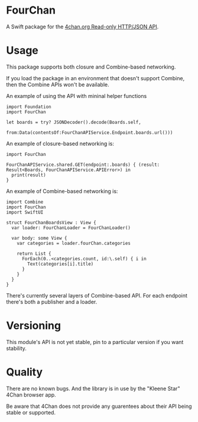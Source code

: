 # FourChan

A Swift package for the [4chan.org Read-only HTTP/JSON API](https://github.com/4chan/4chan-API).

# Usage

This package supports both closure and Combine-based networking.

If you load the package in an environment that doesn't support Combine, then the Combine APIs won't be available.

An example of using the API with mininal helper functions

```
import Foundation
import FourChan

let boards = try? JSONDecoder().decode(Boards.self,
                                       from:Data(contentsOf:FourChanAPIService.Endpoint.boards.url()))

```

An example of closure-based networking is:

```
import FourChan

FourChanAPIService.shared.GET(endpoint:.boards) { (result: Result<Boards, FourChanAPIService.APIError>) in
  print(result)
}
```

An example of Combine-based networking is:

```
import Combine
import FourChan
import SwiftUI

struct FourChanBoardsView : View {
  var loader: FourChanLoader = FourChanLoader()

  var body: some View {
    var categories = loader.fourChan.categories
  
    return List {
      ForEach(0..<categories.count, id:\.self) { i in
        Text(categories[i].title)
      }
    }
  }
}
```

There's currently several layers of Combine-based API. For each endpoint there's both a publisher and a loader.

# Versioning

This module's API is not yet stable, pin to a particular version if you want stability.

# Quality

There are no known bugs. And the library is in use by the "Kleene Star" 4Chan browser app.

Be aware that 4Chan does not provide any guarentees about their API being stable or supported.

